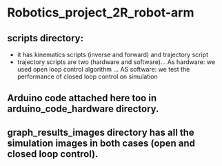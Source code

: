 # Robotics_project_2R_robot-arm

## scripts directory:

- it has kinematics scripts (inverse and forward) and trajectory script
- trajectory scripts are two (hardware and software)... As hardware: we used open loop control algorithm
                                                    ... AS software: we test the performance of closed loop control on simulation
                                                    
## Arduino code attached here too in arduino_code_hardware directory.


## graph_results_images directory has all the simulation images in both cases (open and closed loop control).


